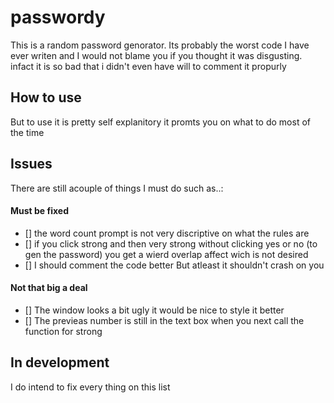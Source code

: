 # passwordy

This is a random password genorator. Its probably the worst code I have ever writen and I would not blame you if you thought it was disgusting.
infact it is so bad that i didn't even have will to comment it propurly

## How to use
But to use it is pretty self explanitory it promts you on what to do most of the time 

## Issues
There are still acouple of things I must do such as..:

#### Must be fixed
- [] the word count prompt is not very discriptive on what the rules are
- [] if you click strong and then very strong without clicking yes or no (to gen the password) you get a wierd overlap affect wich is not desired
- [] I should comment the code better
But atleast it shouldn't crash on you

#### Not that big a deal
- [] The window looks a bit ugly it would be nice to style it better
- [] The previeas number is still in the text box when you next call the function for strong

## In development

I do intend to fix every thing on this list
